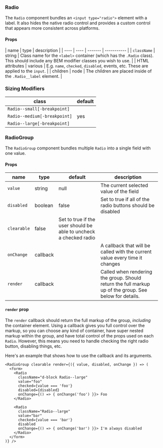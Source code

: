 ### Radio

The `Radio` component bundles an `<input type="radio">` element with a label. It also hides the native radio control and provides a custom control
that appears more consistent across platforms.

#### Props

| name | type | description |
| ---- | ---- | ------- | ----------- |
| `className` | string | Class name for the `<label>` container (which has the `.Radio` class). This should include any BEM modifier classes you wish to use. |
| HTML attributes | various | E.g. `name`, `checked`, `disabled`, events, etc. These are applied to the `input`. |
| children | node | The children are placed inside of the `.Radio__label` element. |

### Sizing Modifiers

| class | default |
| ----- | ------- |
| `Radio--small[-breakpoint]` ||
| `Radio--medium[-breakpoint]` | yes |
| `Radio--large[-breakpoint]` ||

### RadioGroup

The `RadioGroup` component bundles multiple `Radio` into a single field with one value.

#### Props

| name | type | default | description |
| ---- | ---- | ------- | ----------- |
| `value` | string | null | The current selected value of the field |
| `disabled` | boolean | false | Set to true if all of the radio buttons should be disabled |
| `clearable` | false | Set to true if the user should be able to uncheck a checked radio |
| `onChange` | callback | | A callback that will be called with the current value every time it changes |
| `render` | callback | | Called when rendering the group. Should return the full markup up of the group. See below for details. |

#### `render` prop

The `render` callback should return the full markup of the group, *including* the container element. Using a callback gives you full control over the markup, so you can choose any kind of container, have super nested markup within the group, and have total control of the props used on each `Radio`. However, this means you need to handle checking the right radio button, disabling things, etc.

Here's an example that shows how to use the callback and its arguments.

```
<RadioGroup clearable render={({ value, disabled, onChange }) => (
  <form>
    <Radio
      className="d-block Radio--large"
      value="foo"
      checked={value === 'foo'}
      disabled={disabled}
      onChange={() => { onChange('foo') }}> Foo
    </Radio>

    <Radio
      className="Radio--large"
      value="bar"
      checked={value === 'bar'}
      disabled
      onChange={() => { onChange('bar') }}> I'm always disabled
    </Radio>
  </form>
)} />
```
